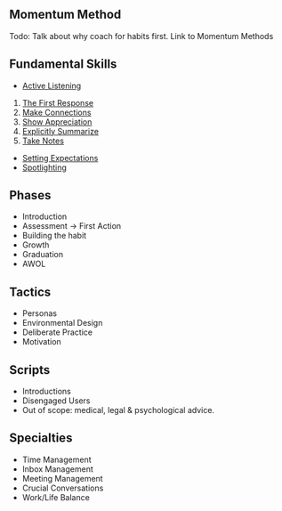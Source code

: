 ## Momentum Method

Todo: Talk about why coach for habits first. Link to Momentum Methods

## Fundamental Skills

* [Active Listening](https://github.com/coachdotme/digitalcoaching/wiki/Active-Listening)
1. [The First Response](https://github.com/coachdotme/digitalcoaching/wiki/The-First-Response)
2. [Make Connections](https://github.com/coachdotme/digitalcoaching/wiki/Make-Connections)
3. [Show Appreciation](https://github.com/coachdotme/digitalcoaching/wiki/Show-Appreciation)
4. [Explicitly Summarize](https://github.com/coachdotme/digitalcoaching/wiki/Explicitly-Summarize)
5. [Take Notes](https://github.com/coachdotme/digitalcoaching/wiki/Take-Notes)
* [Setting Expectations](https://github.com/coachdotme/digitalcoaching/wiki/Setting-Expectations)
* [Spotlighting](https://github.com/coachdotme/digitalcoaching/wiki/Spotlighting)

## Phases

* Introduction
* Assessment -> First Action
* Building the habit
* Growth
* Graduation
* AWOL

## Tactics

* Personas
* Environmental Design
* Deliberate Practice
* Motivation

## Scripts

* Introductions
* Disengaged Users
* Out of scope: medical, legal & psychological advice.

## Specialties

* Time Management
* Inbox Management
* Meeting Management
* Crucial Conversations
* Work/Life Balance